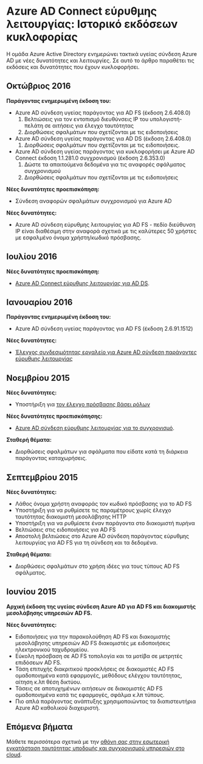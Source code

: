 <properties
    pageTitle="Azure AD Connect ιστορικό εκδόσεων εύρυθμης λειτουργίας"
    description="Αυτό το έγγραφο περιγράφει τις εκδόσεις του Azure AD σύνδεση υγείας και τι περιλαμβάνεται σε αυτές τις εκδόσεις."
    services="active-directory"
    documentationCenter=""
    authors="karavar"
    manager="samueld"
    editor="curtand"/>

<tags
    ms.service="active-directory"
    ms.workload="identity"
    ms.tgt_pltfrm="na"
    ms.devlang="na"
    ms.topic="article"
    ms.date="10/18/2016"
    ms.author="vakarand"/>

# <a name="azure-ad-connect-health-version-release-history"></a>Azure AD Connect εύρυθμης λειτουργίας: Ιστορικό εκδόσεων κυκλοφορίας

Η ομάδα Azure Active Directory ενημερώνει τακτικά υγείας σύνδεση Azure AD με νέες δυνατότητες και λειτουργίες. Σε αυτό το άρθρο παραθέτει τις εκδόσεις και δυνατότητες που έχουν κυκλοφορήσει.

## <a name="october-2016"></a>Οκτώβριος 2016
**Παράγοντας ενημερωμένη έκδοση του:**
- Azure AD σύνδεση υγείας παράγοντας για AD FS \(έκδοση 2.6.408.0\)
    1. Βελτιώσεις για τον εντοπισμό διευθύνσεις IP του υπολογιστή-πελάτη σε αιτήσεις για έλεγχο ταυτότητας
    2. Διορθώσεις σφαλμάτων που σχετίζονται με τις ειδοποιήσεις
- Azure AD σύνδεση υγείας παράγοντας για AD DS (έκδοση 2.6.408.0)
    1. Διορθώσεις σφαλμάτων που σχετίζονται με τις ειδοποιήσεις.
- Azure AD σύνδεση υγείας παράγοντας για κυκλοφορήσει με Azure AD Connect έκδοση 1.1.281.0 συγχρονισμού (έκδοση 2.6.353.0)
    1. Δώστε τα απαιτούμενα δεδομένα για τις αναφορές σφάλματος συγχρονισμού
    2. Διορθώσεις σφαλμάτων που σχετίζονται με τις ειδοποιήσεις

**Νέες δυνατότητες προεπισκόπηση:**
- Σύνδεση αναφορών σφαλμάτων συγχρονισμού για Azure AD

**Νέες δυνατότητες:**
- Azure AD σύνδεση εύρυθμης λειτουργίας για AD FS - πεδίο διεύθυνση IP είναι διαθέσιμη στην αναφορά σχετικά με τις καλύτερες 50 χρήστες με εσφαλμένο όνομα χρήστη/κωδικό πρόσβασης.

## <a name="july-2016"></a>Ιουλίου 2016

**Νέες δυνατότητες προεπισκόπηση:**

- [Azure AD Connect εύρυθμης λειτουργίας για AD DS](active-directory-aadconnect-health-adds.md).


## <a name="january-2016"></a>Ιανουαρίου 2016


**Παράγοντας ενημερωμένη έκδοση του:**

- Azure AD σύνδεση υγείας παράγοντας για AD FS (έκδοση 2.6.91.1512)


**Νέες δυνατότητες:**

- [Έλεγχος συνδεσιμότητας εργαλείο για Azure AD σύνδεση παράγοντες εύρυθμης λειτουργίας](active-directory-aadconnect-health-agent-install.md#test-connectivity-to-azure-ad-connect-health-service)


## <a name="november-2015"></a>Νοεμβρίου 2015


**Νέες δυνατότητες:**

- Υποστήριξη για [τον έλεγχο πρόσβασης βάσει ρόλων](active-directory-aadconnect-health-operations.md#manage-access-with-role-based-access-control)


**Νέες δυνατότητες προεπισκόπησης:**

- [Azure AD σύνδεση εύρυθμης λειτουργίας για το συγχρονισμό](active-directory-aadconnect-health-sync.md).

**Σταθερή θέματα:**

- Διορθώσεις σφαλμάτων για σφάλματα που είδατε κατά τη διάρκεια παράγοντας καταχωρήσεις.

## <a name="september-2015"></a>Σεπτεμβρίου 2015

**Νέες δυνατότητες:**

- Λάθος όνομα χρήστη αναφοράς τον κωδικό πρόσβασης για το AD FS
- Υποστήριξη για να ρυθμίσετε τις παραμέτρους χωρίς έλεγχο ταυτότητας διακομιστή μεσολάβησης HTTP
- Υποστήριξη για να ρυθμίσετε έναν παράγοντα στο διακομιστή πυρήνα
- Βελτιώσεις στις ειδοποιήσεις για AD FS
- Αποστολή βελτιώσεις στο Azure AD σύνδεση παράγοντας εύρυθμης λειτουργίας για AD FS για τη σύνδεση και τα δεδομένα.


**Σταθερή θέματα:**

- Διορθώσεις σφαλμάτων στο χρήση ιδέες για τους τύπους AD FS σφάλματος.


## <a name="june-2015"></a>Ιουνίου 2015

**Αρχική έκδοση της υγείας σύνδεση Azure AD για AD FS και διακομιστής μεσολάβησης υπηρεσιών AD FS.**

**Νέες δυνατότητες:**

- Ειδοποιήσεις για την παρακολούθηση AD FS και διακομιστής μεσολάβησης υπηρεσιών AD FS διακομιστές με ειδοποιήσεις ηλεκτρονικού ταχυδρομείου.
- Εύκολη πρόσβαση σε AD FS τοπολογία και τα μοτίβα σε μετρητές επιδόσεων AD FS.
- Τάση επιτυχής διακριτικού προσκλήσεις σε διακομιστές AD FS ομαδοποιημένα κατά εφαρμογές, μεθόδους ελέγχου ταυτότητας, αίτηση κ.λπ θέση δικτύου.
- Τάσεις σε αποτυχημένων αιτήσεων σε διακομιστές AD FS ομαδοποιημένα κατά τις εφαρμογές, σφάλμα κ.λπ τύπους.
- Πιο απλά παράγοντας ανάπτυξης χρησιμοποιώντας τα διαπιστευτήρια Azure AD καθολικού διαχειριστή.  




## <a name="next-steps"></a>Επόμενα βήματα
Μάθετε περισσότερα σχετικά με την [οθόνη σας στην εσωτερική εγκατάσταση ταυτότητας υποδομής και συγχρονισμού υπηρεσιών στο cloud](active-directory-aadconnect-health.md).
